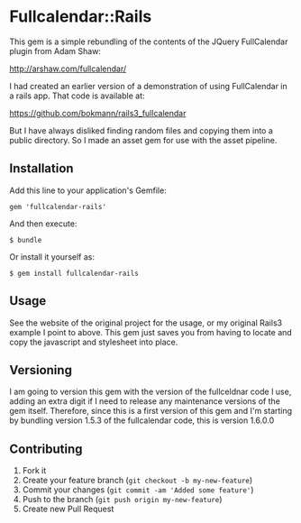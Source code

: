 # Fullcalendar::Rails

This gem is a simple rebundling of the contents of the JQuery FullCalendar plugin from Adam Shaw:

http://arshaw.com/fullcalendar/

I had created an earlier version of a demonstration of using FullCalendar in a rails app.  That code is available at:

https://github.com/bokmann/rails3_fullcalendar

But I have always disliked finding random files and copying them into a public directory.  So I made an asset gem for use with the asset pipeline.


## Installation

Add this line to your application's Gemfile:

    gem 'fullcalendar-rails'

And then execute:

    $ bundle

Or install it yourself as:

    $ gem install fullcalendar-rails

## Usage

See the website of the original project for the usage, or my original Rails3 example I point to above.  This gem just saves you from having to locate and copy the javascript and stylesheet into place.

## Versioning

I am going to version this gem with the version of the fullceldnar code I use, adding an extra digit if I need to release any maintenance versions of the gem itself.  Therefore, since this is a first version of this gem and I'm starting by bundling version 1.5.3 of the fullcalendar code, this is version 1.6.0.0


## Contributing

1. Fork it
2. Create your feature branch (`git checkout -b my-new-feature`)
3. Commit your changes (`git commit -am 'Added some feature'`)
4. Push to the branch (`git push origin my-new-feature`)
5. Create new Pull Request
